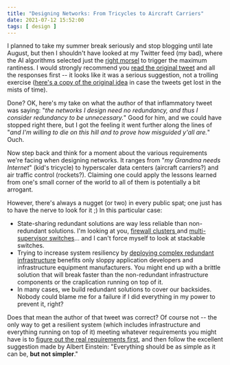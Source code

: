 ```yaml
---
title: "Designing Networks: From Tricycles to Aircraft Carriers"
date: 2021-07-12 15:52:00
tags: [ design ]
---
```

I planned to take my summer break seriously and stop blogging until late August, but then I shouldn't have looked at my Twitter feed (my bad), where the AI algorithms selected just the [right morsel](https://twitter.com/joshobrien77/status/1414372302461050883) to trigger the maximum rantiness. I would strongly recommend you [read the original tweet](https://twitter.com/maxclark/status/1414037172794101766) and all the responses first -- it looks like it was a serious suggestion, not a trolling exercise ([here's a copy of the original idea](/2021/07/Remove-Redundancy.jpg) in case the tweets get lost in the mists of time).
<!--more-->
Done? OK, here's my take on what the author of that inflammatory tweet was saying: "_the networks I design need no redundancy, and thus I consider redundancy to be unnecessary._" Good for him, and we could have stopped right there, but I got the feeling it went further along the lines of "_and I'm willing to die on this hill and to prove how misguided y'all are._" Ouch.

Now step back and think for a moment about the various requirements we're facing when designing networks. It ranges from "_my Grandma needs Internet_" (kid's tricycle) to hyperscaler data centers (aircraft carriers?) and air traffic control (rockets?). Claiming one could apply the lessons learned from one's small corner of the world to all of them is potentially a bit arrogant.

However, there's always a nugget (or two) in every public spat; one just has to have the nerve to look for it ;) In this particular case:

* State-sharing redundant solutions are way less reliable than non-redundant solutions. I'm looking at you, [firewall clusters ](/2019/11/stretched-vlans-and-failing-firewall.html)and [multi-supervisor switches](/2014/04/should-we-use-redundant-supervisors.html)... and I can't force myself to look at stackable switches.
* Trying to increase system resiliency by [deploying complex redundant infrastructure](/2018/01/revisited-need-for-stretched-vlans.html) benefits only sloppy application developers and infrastructure equipment manufacturers. You might end up with a brittle solution that will break faster than the non-redundant infrastructure components or the craplication running on top of it.
* In many cases, we build redundant solutions to cover our backsides. Nobody could blame me for a failure if I did everything in my power to prevent it, right?

Does that mean the author of that tweet was correct? Of course not -- the only way to get a resilient system (which includes infrastructure and everything running on top of it) meeting whatever requirements you might have is to [figure out the real requirements first](/2019/12/figure-out-what-problem-youre-trying-to.html), and then follow the excellent suggestion made by Albert Einstein: "Everything should be as simple as it can be, **but not simpler**."
